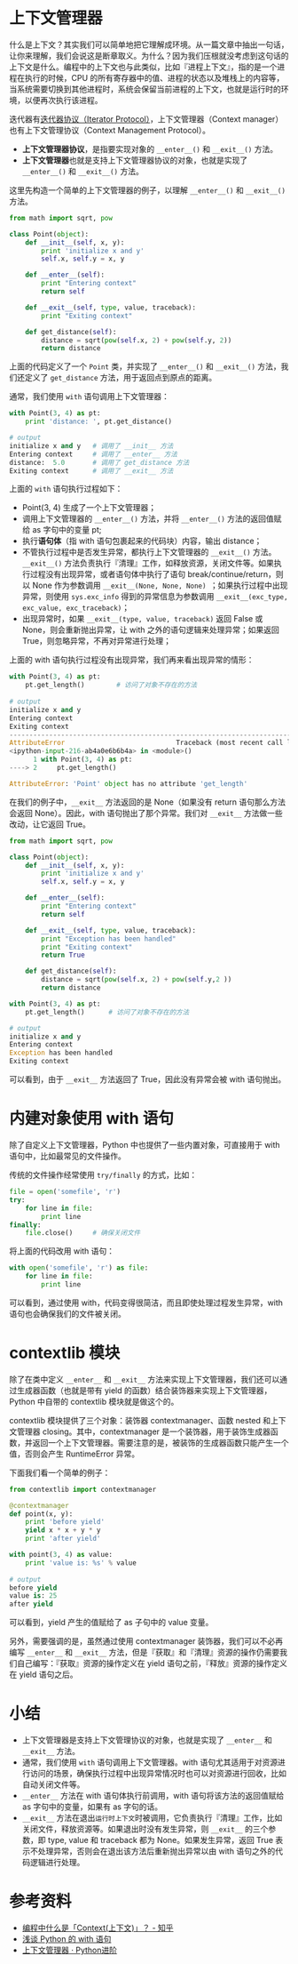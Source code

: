 # 上下文管理器

什么是上下文？其实我们可以简单地把它理解成环境。从一篇文章中抽出一句话，让你来理解，我们会说这是断章取义。为什么？因为我们压根就没考虑到这句话的上下文是什么。编程中的上下文也与此类似，比如『进程上下文』，指的是一个进程在执行的时候，CPU 的所有寄存器中的值、进程的状态以及堆栈上的内容等，当系统需要切换到其他进程时，系统会保留当前进程的上下文，也就是运行时的环境，以便再次执行该进程。

迭代器有[迭代器协议（Iterator Protocol）](./iterator.md)，上下文管理器（Context manager）也有上下文管理协议（Context Management Protocol）。

 - **上下文管理器协议**，是指要实现对象的 `__enter__()` 和 `__exit__()` 方法。
 - **上下文管理器**也就是支持上下文管理器协议的对象，也就是实现了 `__enter__()` 和 `__exit__()` 方法。

这里先构造一个简单的上下文管理器的例子，以理解 `__enter__()` 和 `__exit__()` 方法。

```python
from math import sqrt, pow

class Point(object):
    def __init__(self, x, y):
        print 'initialize x and y'
        self.x, self.y = x, y

    def __enter__(self):
        print "Entering context"
        return self

    def __exit__(self, type, value, traceback):
        print "Exiting context"

    def get_distance(self):
        distance = sqrt(pow(self.x, 2) + pow(self.y, 2))
        return distance
```

上面的代码定义了一个 `Point` 类，并实现了 `__enter__()` 和 `__exit__()` 方法，我们还定义了 `get_distance` 方法，用于返回点到原点的距离。

通常，我们使用 `with` 语句调用上下文管理器：

```python
with Point(3, 4) as pt:
    print 'distance: ', pt.get_distance()

# output
initialize x and y   # 调用了 __init__ 方法
Entering context     # 调用了 __enter__ 方法
distance:  5.0       # 调用了 get_distance 方法
Exiting context      # 调用了 __exit__ 方法
```

上面的 `with` 语句执行过程如下：

- Point(3, 4) 生成了一个上下文管理器；
- 调用上下文管理器的 `__enter__()` 方法，并将 `__enter__()` 方法的返回值赋给 as 字句中的变量 pt;
- 执行**语句体**（指 with 语句包裹起来的代码块）内容，输出 distance；
- 不管执行过程中是否发生异常，都执行上下文管理器的 `__exit__()` 方法。`__exit__()` 方法负责执行『清理』工作，如释放资源，关闭文件等。如果执行过程没有出现异常，或者语句体中执行了语句 break/continue/return，则以 None 作为参数调用 `__exit__(None, None, None) `；如果执行过程中出现异常，则使用 `sys.exc_info` 得到的异常信息为参数调用 `__exit__(exc_type, exc_value, exc_traceback)`；
- 出现异常时，如果 `__exit__(type, value, traceback)` 返回 False 或 None，则会重新抛出异常，让 with 之外的语句逻辑来处理异常；如果返回 True，则忽略异常，不再对异常进行处理；

上面的 with 语句执行过程没有出现异常，我们再来看出现异常的情形：

```python
with Point(3, 4) as pt:
    pt.get_length()        # 访问了对象不存在的方法
    
# output
initialize x and y
Entering context
Exiting context
---------------------------------------------------------------------------
AttributeError                            Traceback (most recent call last)
<ipython-input-216-ab4a0e6b6b4a> in <module>()
      1 with Point(3, 4) as pt:
----> 2     pt.get_length()

AttributeError: 'Point' object has no attribute 'get_length'
```

在我们的例子中，`__exit__` 方法返回的是 None（如果没有 return 语句那么方法会返回 None）。因此，with 语句抛出了那个异常。我们对 `__exit__` 方法做一些改动，让它返回 True。

```python
from math import sqrt, pow

class Point(object):
    def __init__(self, x, y):
        print 'initialize x and y'
        self.x, self.y = x, y

    def __enter__(self):
        print "Entering context"
        return self

    def __exit__(self, type, value, traceback):
        print "Exception has been handled"
        print "Exiting context"
        return True

    def get_distance(self):
        distance = sqrt(pow(self.x, 2) + pow(self.y,2 ))
        return distance

with Point(3, 4) as pt:
    pt.get_length()      # 访问了对象不存在的方法

# output
initialize x and y
Entering context
Exception has been handled
Exiting context
```

可以看到，由于 `__exit__` 方法返回了 True，因此没有异常会被 with 语句抛出。

# 内建对象使用 with 语句

除了自定义上下文管理器，Python 中也提供了一些内置对象，可直接用于 with 语句中，比如最常见的文件操作。

传统的文件操作经常使用 `try/finally` 的方式，比如：

```python
file = open('somefile', 'r')
try:
    for line in file:
        print line
finally:
    file.close()     # 确保关闭文件
```

将上面的代码改用 with 语句：

```python
with open('somefile', 'r') as file:
    for line in file:
        print line
```

可以看到，通过使用 with，代码变得很简洁，而且即使处理过程发生异常，with 语句也会确保我们的文件被关闭。

# contextlib 模块

除了在类中定义 `__enter__` 和 `__exit__` 方法来实现上下文管理器，我们还可以通过生成器函数（也就是带有 yield 的函数）结合装饰器来实现上下文管理器，Python 中自带的 contextlib 模块就是做这个的。

contextlib 模块提供了三个对象：装饰器 contextmanager、函数 nested 和上下文管理器 closing。其中，contextmanager 是一个装饰器，用于装饰生成器函数，并返回一个上下文管理器。需要注意的是，被装饰的生成器函数只能产生一个值，否则会产生 RuntimeError 异常。

下面我们看一个简单的例子：

```python
from contextlib import contextmanager

@contextmanager
def point(x, y):
    print 'before yield'
    yield x * x + y * y
    print 'after yield'

with point(3, 4) as value:
    print 'value is: %s' % value
    
# output
before yield
value is: 25
after yield
```

可以看到，yield 产生的值赋给了 as 子句中的 value 变量。

另外，需要强调的是，虽然通过使用 contextmanager 装饰器，我们可以不必再编写 `__enter__` 和 `__exit__` 方法，但是『获取』和『清理』资源的操作仍需要我们自己编写：『获取』资源的操作定义在 yield 语句之前，『释放』资源的操作定义在 yield 语句之后。

# 小结

- 上下文管理器是支持上下文管理协议的对象，也就是实现了 `__enter__` 和 `__exit__` 方法。
- 通常，我们使用 `with` 语句调用上下文管理器。with 语句尤其适用于对资源进行访问的场景，确保执行过程中出现异常情况时也可以对资源进行回收，比如自动关闭文件等。
- `__enter__` 方法在 with 语句体执行前调用，with 语句将该方法的返回值赋给 as 字句中的变量，如果有 as 字句的话。
- `__exit__` 方法在退出`运行时上下文`时被调用，它负责执行『清理』工作，比如关闭文件，释放资源等。如果退出时没有发生异常，则 `__exit__` 的三个参数，即 type, value 和 traceback 都为 None。如果发生异常，返回 True 表示不处理异常，否则会在退出该方法后重新抛出异常以由 with 语句之外的代码逻辑进行处理。

# 参考资料

- [编程中什么是「Context(上下文)」？ - 知乎](https://www.zhihu.com/question/26387327)
- [浅谈 Python 的 with 语句](https://www.ibm.com/developerworks/cn/opensource/os-cn-pythonwith/)
- [上下文管理器 · Python进阶](https://eastlakeside.gitbooks.io/interpy-zh/content/context_managers/)


